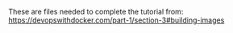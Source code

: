 These are files needed to complete the tutorial from: https://devopswithdocker.com/part-1/section-3#building-images
